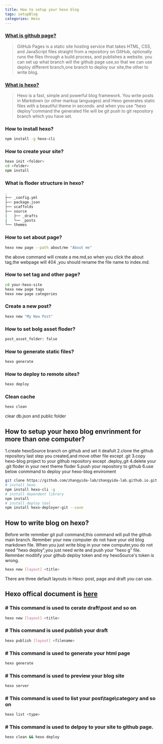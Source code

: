 ```yaml
---
title: How to setup your hexo blog
tags: setupBlog
categories: Hexo
---
```


### [What is github page?](https://docs.github.com/en/pages/getting-started-with-github-pages/about-github-pages)

>GitHub Pages is a static site hosting service that takes HTML, CSS, and JavaScript files straight from a repository on GitHub, optionally runs the files through a build process, and publishes a website. you can set up what branch will the github page use,so that we can use deploy different branch,one branch to deploy our site,the other to write blog.

### [What is hexo?](https://hexo.io/docs/)

>Hexo is a fast, simple and powerful blog framework. You write posts in Markdown (or other markup languages) and Hexo generates static files with a beautiful theme in seconds.
and when you use "hexo deploy"command the generated file will be git push to git repository branch which you have set.

### How to install hexo?

``` bash
npm install -g hexo-cli
```
<!--more-->
### How to create your site?

``` bash
hexo init <folder>
cd <folder>
npm install
```

### What is floder structure in hexo?

``` bash
.
├── _config.yml
├── package.json
├── scaffolds
├── source
|   ├── _drafts
|   └── _posts
└── themes
```

### How to set about page?

``` bash
hexo new page --path about/me "About me"
```

the above command will create a me.md,so when you click the about tag,the webpage will 404 ,you should rename the file name to index.md.

### How to set tag and other page?

``` bash
cd your-hexo-site
hexo new page tags
hexo new page categories
```

### Create a new post?

``` bash
hexo new "My New Post"
```

### How to set bolg asset floder?

``` bash
post_asset_folder: false
```

### How to generate static files?

``` bash
hexo generate
```

### How to deploy to remote sites?

``` bash
hexo deploy
```

### Clean cache

``` bash
hexo clean
```

clear db.json and public folder

## How to setup your hexo blog envrinment for more than one computer?

1.create  hexoSource branch on github and set it deafult
2.clone the github repository last step you created,and move other file except .git
3.copy hexo-blog project to your github repository except .deploy_git
4.delete your .git floder in your next theme floder
5.push your repository to github 
6.use below conmmand to deploy your hexo-blog enviroment

``` bash
git clone https://github.com/zhangyida-lab/zhangyida-lab.github.io.git.github.io.git
# install hexo
npm install hexo-cli -g
# install dependent library
npm install 
# install deploy tool
npm install hexo-deployer-git --save
```

## How to write blog on hexo?

Before write remmber git pull command,this command will pull the github main branch.
Remmber your new computer do not have your old blog markdown file.
When you just write blog in your new computer,you do not need "hexo deploy",you just need write and push your "hexo g" file.
Remmber moditify your github deploy token and my hexoSource's token is wrong.

``` bash
hexo new [layout] <title>
```

There are three default layouts in Hexo: post, page and draft you can use.


## Hexo offical document is [here](https://hexo.io/docs/commands.html)

### \# This command is used to cerate draft\post and so on 

``` bash
hexo new [layout] <title>
```

### \# This command is used publish your draft

``` bash
hexo publish [layout] <filename>
```

### \# This command is used to generate your html page

``` bash
hexo generate
```

### \# This command is used to preview your blog site

``` bash
hexo server
```

### \# This command is used to list your post\tage\category and so on 

``` bash
hexo list <type>
```

### \# This command is used to delpoy to your site to github page.

``` bash
hexo clean && hexo deploy
```
